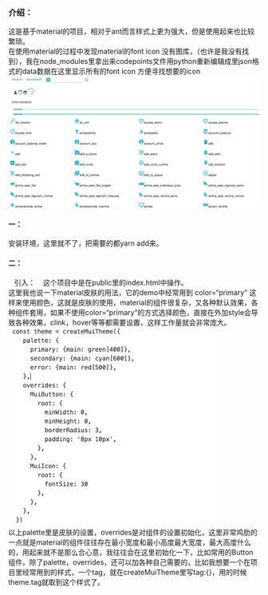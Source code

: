 <h3>介绍：</h3>
<div>这是基于material的项目，相对于ant而言样式上更为强大，但是使用起来也比较繁琐。</div>
<div>在使用material的过程中发现material的font icon 没有图库，（也许是我没有找到），我在node_modules里拿出来codepoints文件用python重新编辑成里json格式的data数据在这里显示所有的font icon 方便寻找想要的icon</div>
<img src="https://raw.githubusercontent.com/ws199501/material-icons/master/public/demo.jpeg" alt="效果" />
<h4>一：</h4>
安装环境，这里就不了，把需要的都yarn add来。
<h4>二：</h4>
<div>
    引入：<link href="https://fonts.googleapis.com/icon?family=Material+Icons" rel="stylesheet">
    这个项目中是在public里的index.html中操作。
</div>
<div>这里我也说一下material皮肤的用法，它的demo中经常用到 color=“primary” 这样来使用颜色，这就是皮肤的使用，material的组件很复杂，又各种默认效果，各种组件套用，如果不使用color=“primary”的方式选择颜色，直接在外加style会导致各种效果，clink，hover等等都需要设置，这样工作量就会非常庞大。</div>
<img src="https://raw.githubusercontent.com/ws199501/material-icons/master/public/theme.jpeg" alt="theme" />
<div>
   以上palette里是皮肤的设置，overrides是对组件的设置初始化，这里非常鸡肋的一点就是material的组件往往存在最小宽度和最小高度最大宽度，最大高度什么的，用起来就不是那么合心意，我往往会在这里初始化一下，比如常用的Button组件。除了palette，overrides，还可以加各种自己需要的，比如我想要一个在项目里经常用到的样式，一个tag，就在createMuiTheme里写tag:{}，用的时候theme.tag就取到这个样式了。
</div>
